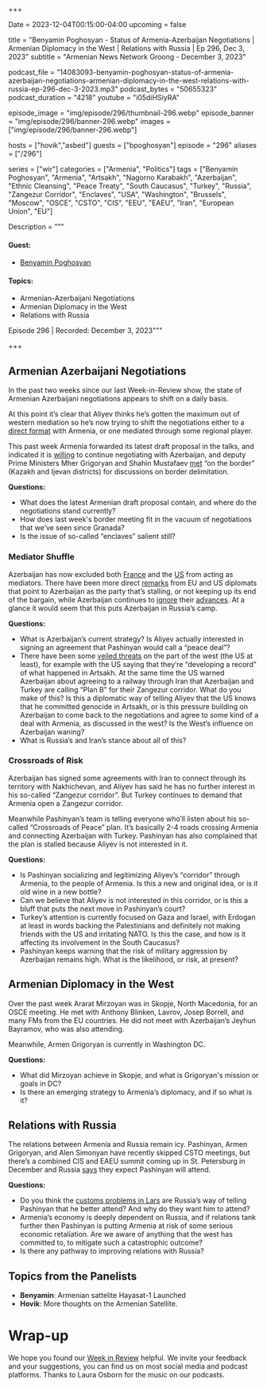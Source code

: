 +++

Date = 2023-12-04T00:15:00-04:00
upcoming = false

title = "Benyamin Poghosyan - Status of Armenia-Azerbaijan Negotiations | Armenian Diplomacy in the West | Relations with Russia | Ep 296, Dec 3, 2023"
subtitle = "Armenian News Network Groong - December 3, 2023"

podcast_file = "14083093-benyamin-poghosyan-status-of-armenia-azerbaijan-negotiations-armenian-diplomacy-in-the-west-relations-with-russia-ep-296-dec-3-2023.mp3"
podcast_bytes = "50655323"
podcast_duration = "4218"
youtube = "i05diHSiyRA"

episode_image = "img/episode/296/thumbnail-296.webp"
episode_banner = "img/episode/296/banner-296.webp"
images = ["img/episode/296/banner-296.webp"]

hosts = ["hovik","asbed"]
guests = ["bpoghosyan"]
episode = "296"
aliases = ["/296"]

series = ["wir"]
categories = ["Armenia", "Politics"]
tags = ["Benyamin Poghosyan", "Armenia", "Artsakh", "Nagorno Karabakh", "Azerbaijan", "Ethnic Cleansing", "Peace Treaty", "South Caucasus", "Turkey", "Russia", "Zangezur Corridor", "Enclaves", "USA", "Washington", "Brussels", "Moscow", "OSCE", "CSTO", "CIS", "EEU", "EAEU", "Iran", "European Union", "EU"]

Description = """
#### Guest:
* [Benyamin Poghosyan](/guest/bpoghosyan)

#### Topics:
* Armenian-Azerbaijani Negotiations
* Armenian Diplomacy in the West
* Relations with Russia


Episode 296 | Recorded: December 3, 2023"""

+++

## Armenian Azerbaijani Negotiations

In the past two weeks since our last Week-in-Review show, the state of Armenian Azerbaijani negotiations appears to shift on a daily basis.

At this point it’s clear that Aliyev thinks he’s gotten the maximum out of western mediation so he’s now trying to shift the negotiations either to a [direct format](https://www.azatutyun.am/a/32694023.html) with Armenia, or one mediated through some regional player.

This past week Armenia forwarded its latest draft proposal in the talks, and indicated it is [willing](https://www.azatutyun.am/a/32695001.html) to continue negotiating with Azerbaijan, and deputy Prime Ministers Mher Grigoryan and Shahin Mustafaev [met](https://www.azatutyun.am/a/32708691.html) “on the border” (Kazakh and Ijevan districts) for discussions on border delimitation.

**Questions:**
* What does the latest Armenian draft proposal contain, and where do the negotiations stand currently?
* How does last week's border meeting fit in the vacuum of negotiations that we’ve seen since Granada?
* Is the issue of so-called “enclaves” salient still?


### Mediator Shuffle

Azerbaijan has now excluded both [France](https://www.azatutyun.am/a/32690889.html) and the [US](https://www.azatutyun.am/a/32687503.html) from acting as mediators. There have been more direct [remarks](https://www.azatutyun.am/a/32689088.html) from EU and US diplomats that point to Azerbaijan as the party that’s stalling, or not keeping up its end of the bargain, while Azerbaijan continues to [ignore](https://www.azatutyun.am/a/32693298.html) their [advances](https://www.azatutyun.am/a/32692355.html). At a glance it would seem that this puts Azerbaijan in Russia’s camp.

**Questions:**
* What is Azerbaijan’s current strategy? Is Aliyev actually interested in signing an agreement that Pashinyan would call a “peace deal”?
* There have been some [veiled threats](https://www.azatutyun.am/a/32686168.html) on the part of the west (the US at least), for example with the US saying that they’re “developing a record” of what happened in Artsakh. At the same time the US warned Azerbaijan about agreeing to a railway through Iran that Azerbaijan and Turkey are calling “Plan B” for their Zangezur corridor. What do you make of this? Is this a diplomatic way of telling Aliyev that the US knows that he committed genocide in Artsakh, or is this pressure building on Azerbaijan to come back to the negotiations and agree to some kind of a deal with Armenia, as discussed in the west? Is the West’s influence on Azerbaijan waning? 
* What is Russia’s and Iran’s stance about all of this?


### Crossroads of Risk

Azerbaijan has signed some agreements with Iran to connect through its territory with Nakhichevan, and Aliyev has said he has no further interest in his so-called “Zangezur corridor”. But Turkey continues to demand that Armenia open a Zangezur corridor.

Meanwhile Pashinyan’s team is telling everyone who’ll listen about his so-called “Crossroads of Peace” plan. It’s basically 2-4 roads crossing Armenia and connecting Azerbaijan with Turkey. Pashinyan has also complained that the plan is stalled because Aliyev is not interested in it.

**Questions:**
* Is Pashinyan socializing and legitimizing Aliyev’s “corridor” through Armenia, to the people of Armenia. Is this a new and original idea, or is it old wine in a new bottle?
* Can we believe that Aliyev is not interested in this corridor, or is this a bluff that puts the next move in Pashinyan’s court?
* Turkey’s attention is currently focused on Gaza and Israel, with Erdogan at least in words backing the Palestinians and definitely not making friends with the US and irritating NATO. Is this the case, and how is it affecting its involvement in the South Caucasus?
* Pashinyan keeps warning that the risk of military aggression by Azerbaijan remains high. What is the likelihood, or risk, at present?


## Armenian Diplomacy in the West

Over the past week Ararat Mirzoyan was in Skopje, North Macedonia, for an OSCE meeting. He met with Anthony Blinken, Lavrov, Josep Borrell, and many FMs from the EU countries. He did not meet with Azerbaijan’s Jeyhun Bayramov, who was also attending.

Meanwhile, Armen Grigoryan is currently in Washington DC.

**Questions:**
* What did Mirzoyan achieve in Skopje, and what is Grigoryan's mission or goals in DC?
* Is there an emerging strategy to Armenia’s diplomacy, and if so what is it?


## Relations with Russia

The relations between Armenia and Russia remain icy. Pashinyan, Armen Grigoryan, and Alen Simonyan have recently skipped CSTO meetings, but there’s a combined CIS and EAEU summit coming up in St. Petersburg in December and Russia [says](https://www.azatutyun.am/a/32706875.html) they expect Pashinyan will attend.

**Questions:**
* Do you think the [customs problems in Lars](https://www.azatutyun.am/a/32706811.html) are Russia’s way of telling Pashinyan that he better attend? And why do they want him to attend?
* Armenia’s economy is deeply dependent on Russia, and if relations tank further then Pashinyan is putting Armenia at risk of some serious economic retaliation. Are we aware of anything that the west has committed to, to mitigate such a catastrophic outcome?
* Is there any pathway to improving relations with Russia?


## Topics from the Panelists
* **Benyamin**: Armenian sattelite Hayasat-1 Launched
* **Hovik**: More thoughts on the Armenian Satellite.


# Wrap-up

We hope you found our [Week in Review](/series/wir) helpful. We invite your feedback and your suggestions, you can find us on most social media and podcast platforms. Thanks to Laura Osborn for the music on our podcasts.
